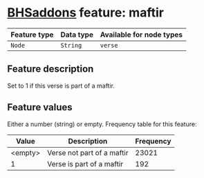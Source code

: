 # [BHSaddons](https://github.com/tonyjurg/BHSaddons) feature: maftir

Feature type | Data type | Available for node types
---  | --- | --- 
`Node`|`String`|`verse`

## Feature description

Set to 1 if this verse is part of a maftir.

## Feature values

Either a number (string) or empty. Frequency table for this feature:

Value | Description | Frequency
---|---|---
&lt;empty&gt;|Verse not part of a maftir|23021
1|Verse is part of a maftir|192
